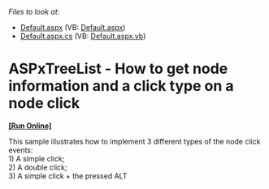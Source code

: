 <!-- default file list -->
*Files to look at*:

* [Default.aspx](./CS/Default.aspx) (VB: [Default.aspx](./VB/Default.aspx))
* [Default.aspx.cs](./CS/Default.aspx.cs) (VB: [Default.aspx.vb](./VB/Default.aspx.vb))
<!-- default file list end -->
# ASPxTreeList - How to get node information and a click type on a node click
<!-- run online -->
**[[Run Online]](https://codecentral.devexpress.com/t347326/)**
<!-- run online end -->


<p>This sample illustrates how to implement 3 different types of the node click events:<br>1) A simple click;<br>2) A double click;<br>3) A simple click + the pressed ALT</p>

<br/>


